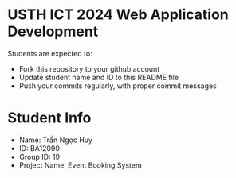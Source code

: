 USTH ICT 2024 Web Application Development
=====================================================

Students are expected to:

* Fork this repository to your github account
* Update student name and ID to this README file
* Push your commits regularly, with proper commit messages

Student Info
=======================

* Name: Trần Ngọc Huy 
* ID: BA12090
* Group ID: 19
* Project Name: Event Booking System	
